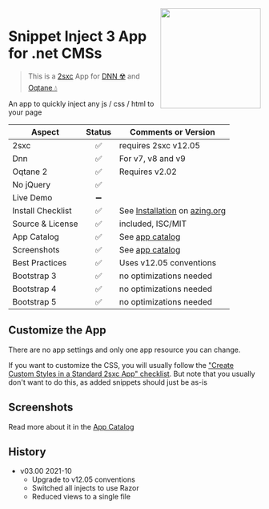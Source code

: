<image src="app-icon.png" align="right" width="200px">

# Snippet Inject 3 App for .net CMSs

> This is a [2sxc](https://2sxc.org) App for [DNN ☢️](https://www.dnnsoftware.com/) and [Oqtane 💧](https://www.oqtane.org/)

An app to quickly inject any js / css / html to your page

| Aspect              | Status | Comments or Version |
| ------------------- | :----: | ------------------- |
| 2sxc                | ✅    | requires 2sxc v12.05
| Dnn                 | ✅    | For v7, v8 and v9
| Oqtane 2            | ✅    | Requires v2.02
| No jQuery           | ✅    | 
| Live Demo           | ➖    |
| Install Checklist   | ✅    | See [Installation](https://azing.org/2sxc/r/fT9O-8LH) on [azing.org](https://azing.org/2sxc)
| Source & License    | ✅    | included, ISC/MIT
| App Catalog         | ✅    | See [app catalog](https://2sxc.org/en/apps/app/snippet-inject-for-dnn-v2)
| Screenshots         | ✅    | See [app catalog](https://2sxc.org/en/apps/app/snippet-inject-for-dnn-v2)
| Best Practices      | ✅    | Uses v12.05 conventions
| Bootstrap 3         | ✅    | no optimizations needed
| Bootstrap 4         | ✅    | no optimizations needed
| Bootstrap 5         | ✅    | no optimizations needed

## Customize the App

There are no app settings and only one app resource you can change.

If you want to customize the CSS, you will usually follow the ["Create Custom Styles in a Standard 2sxc App" checklist](https://azing.org/2sxc/r/gg_aB9FD).
But note that you usually don't want to do this, as added snippets should just be as-is

## Screenshots

Read more about it in the [App Catalog](https://2sxc.org/en/apps/app/snippet-inject-for-dnn-v2)

## History

* v03.00 2021-10
    * Upgrade to v12.05 conventions
    * Switched all injects to use Razor
    * Reduced views to a single file